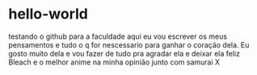 # hello-world
 testando o github para a faculdade
 aqui eu vou escrever os meus pensamentos e tudo o  q for nescessario para ganhar o coração dela. Eu gosto muito dela e vou fazer de tudo pra agradar ela e deixar ela feliz 
 Bleach e o melhor anime na minha opinião junto com samurai X

